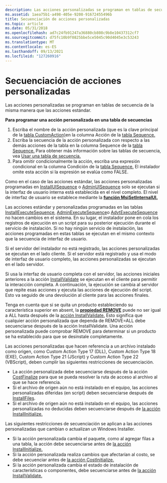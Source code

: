 ```yaml
---
description: Las acciones personalizadas se programan en tablas de secuencia de la misma manera que las acciones estándar.
ms.assetid: 1aea75b1-a498-405e-9208-91672455496b
title: Secuenciación de acciones personalizadas
ms.topic: article
ms.date: 05/31/2018
ms.openlocfilehash: ad7c24fb91247a36880cb808c9b8e10437312cf7
ms.sourcegitcommit: d75fc10b9f0825bbe5ce5045c90d4045e3c53243
ms.translationtype: MT
ms.contentlocale: es-ES
ms.lasthandoff: 09/13/2021
ms.locfileid: "127260916"
---
```

# <a name="sequencing-custom-actions"></a>Secuenciación de acciones personalizadas

Las acciones personalizadas se programan en tablas de secuencia de la misma manera que las acciones estándar.

**Para programar una acción personalizada en una tabla de secuencias**

1.  Escriba el nombre de la acción personalizada (que es la clave principal de la [tabla CustomAction)](customaction-table.md)en la columna Acción de la [tabla Sequence.](sequence-table-detailed-example.md)
2.  Escriba la secuencia de la acción personalizada con respecto a las demás acciones de la tabla en la columna Sequence de la [tabla Sequence.](sequence-table-detailed-example.md) Para obtener más información sobre las tablas de secuencia, vea [Usar una tabla de secuencia.](using-a-sequence-table.md)
3.  Para omitir condicionalmente la acción, escriba una expresión condicional en la columna Condición de la [tabla Sequence.](sequence-table-detailed-example.md) El instalador omite esta acción si la expresión se evalúa como FALSE.

Como en el caso de las acciones estándar, las acciones personalizadas programadas en [InstallUISequence](installuisequence-table.md) o [AdminUISequence](adminuisequence-table.md) solo se ejecutan si la interfaz de usuario interna está establecida en el nivel completo. El nivel de interfaz de usuario se establece mediante la [**función MsiSetInternalUI.**](/windows/desktop/api/Msi/nf-msi-msisetinternalui)

Las acciones estándar y personalizadas programadas en las tablas [InstallExecuteSequence](installexecutesequence-table.md), [AdminExecuteSequence](adminexecutesequence-table.md)o [AdvtExecuteSequence](advtexecutesequence-table.md) no hacen cambios en el sistema. En su lugar, el instalador pone en cola los registros de ejecución en un script para su posterior ejecución durante el servicio de instalación. Si no hay ningún servicio de instalación, las acciones programadas en estas tablas se ejecutan en el mismo contexto que la secuencia de interfaz de usuario.

Si el servidor del instalador no está registrado, las acciones personalizadas se ejecutan en el lado cliente. Si el servidor está registrado y usa el modo de interfaz de usuario completo, las acciones personalizadas se ejecutan en el lado servidor.

Si usa la interfaz de usuario completa con el servidor, las acciones iniciales anteriores a la acción [InstallValidate](installvalidate-action.md) se ejecutan en el cliente para permitir la interacción completa. A continuación, la ejecución se cambia al servidor que repite esas acciones y ejecuta las acciones de ejecución del script. Esto va seguido de una devolución al cliente para las acciones finales.

Tenga en cuenta que si se quita un producto estableciendo su característica superior en absent, la [**propiedad REMOVE**](remove.md) puede no ser igual a ALL hasta después de la [acción InstallValidate.](installvalidate-action.md) Esto significa que cualquier acción personalizada que dependa de REMOVE=ALL debe secuenciarse después de la acción InstallValidate. Una acción personalizada puede comprobar REMOVE para determinar si un producto se ha establecido para que se desinstale completamente.

Las acciones personalizadas que hacen referencia a un archivo instalado como origen, como Custom Action Type 17 (DLL), Custom Action Type 18 (EXE), Custom Action Type 21 (JScript) y Custom Action Type 22 (VBScript), deben cumplir las siguientes restricciones de secuenciación.

-   La acción personalizada debe secuenciarse después de la acción [CostFinalize](costfinalize-action.md) para que se pueda resolver la ruta de acceso al archivo al que se hace referencia.
-   Si el archivo de origen aún no está instalado en el equipo, las acciones personalizadas diferidas (en script) deben secuenciarse después de [InstallFiles](installfiles-action.md).
-   Si el archivo de origen aún no está instalado en el equipo, las acciones personalizadas no deducidas deben secuenciarse después de [la acción InstallInitialize.](installinitialize-action.md)

Las siguientes restricciones de secuenciación se aplican a las acciones personalizadas que cambian o actualizan un Windows Installer.

-   Si la acción personalizada cambia el paquete, como al agregar filas a una tabla, la acción debe secuenciarse antes de [la acción InstallInitialize.](installinitialize-action.md)
-   Si la acción personalizada realiza cambios que afectarían al costo, se debe secuenciar antes de [la acción CostInitialize.](costfinalize-action.md)
-   Si la acción personalizada cambia el estado de instalación de características o componentes, debe secuenciarse antes de [la acción InstallValidate.](installvalidate-action.md)

 

 



